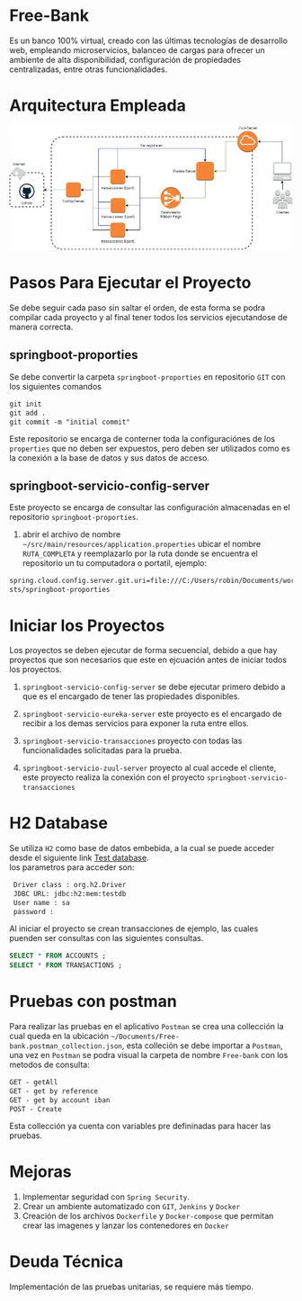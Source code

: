# Free-Bank
Es un banco 100% virtual, creado con las últimas tecnologías de desarrollo web, empleando microservicios, balanceo de cargas para ofrecer un ambiente de alta disponibilidad, configuración de propiedades centralizadas, entre otras funcionalidades.

# Arquitectura Empleada
![Image](Documents/arquitectura-spring-boot-cloud.png)


# Pasos Para Ejecutar el Proyecto
Se debe seguir cada paso sin saltar el orden, de esta forma se podra compilar cada proyecto y al final tener todos los servicios ejecutandose de manera correcta.

## springboot-proporties
Se debe convertir la carpeta `springboot-proporties` en repositorio `GIT` con los siguientes comandos

```
git init
git add .
git commit -m "initial commit"
```
Este repositorio se encarga de conterner toda la configuraciónes de los `properties` que no deben ser expuestos, pero deben ser utilizados como es la conexión a la base de datos y sus datos de acceso.

## springboot-servicio-config-server
Este proyecto se encarga de consultar las configuración almacenadas en el repositorio `springboot-proporties`.

1. abrir el archivo de nombre `~/src/main/resources/application.properties` ubicar el nombre `RUTA_COMPLETA` y reemplazarlo por la ruta donde se encuentra el repositorio un tu computadora o portatil, ejemplo:
```
spring.cloud.config.server.git.uri=file:///C:/Users/robin/Documents/workspace-sts/springboot-proporties
```

# Iniciar los Proyectos
Los proyectos se deben ejecutar de forma secuencial, debido a que hay proyectos que son necesarios que este en ejcuación antes de iniciar todos los proyectos.

1. `springboot-servicio-config-server` se debe ejecutar primero debido a que es el encargado de tener las propiedades disponibles.

2. `springboot-servicio-eureka-server` este proyecto es el encargado de recibir a los demas servicios para exponer la ruta entre ellos.

3. `springboot-servicio-transacciones` proyecto con todas las funcionalidades solicitadas para la prueba.

4. `springboot-servicio-zuul-server` proyecto al cual accede el cliente, este proyecto realiza la conexión con el proyecto `springboot-servicio-transacciones`

# H2 Database
Se utiliza `H2` como base de datos embebida, a la cual se puede acceder desde el siguiente link [Test database](http://localhost:8081/h2-console/). <br>
los parametros para acceder son:
```
 Driver class : org.h2.Driver
 JDBC URL: jdbc:h2:mem:testdb
 User name : sa
 password :
```
Al iniciar el proyecto se crean transacciones de ejemplo, las cuales puenden ser consultas con las siguientes consultas.

```sql
SELECT * FROM ACCOUNTS ;
SELECT * FROM TRANSACTIONS ;
```

# Pruebas con postman
Para realizar las pruebas en el aplicativo `Postman` se crea una collección la cual queda en la ubicación `~/Documents/Free-bank.postman_collection.json`, esta colleción se debe importar a `Postman`, una vez en `Postman` se podra visual la carpeta de nombre `Free-bank` con los metodos de consulta:
```
GET - getAll
GET - get by reference
GET - get by account iban
POST - Create
```
Esta collección ya cuenta con variables pre defininadas para hacer las pruebas.


# Mejoras
1. Implementar seguridad con `Spring Security`.
2. Crear un ambiente automatizado con `GIT`, `Jenkins` y `Docker`
3. Creación de los archivos `Dockerfile` y `Docker-compose` que permitan crear las imagenes y lanzar los contenedores en `Docker`


# Deuda Técnica
Implementación de las pruebas unitarias, se requiere más tiempo.